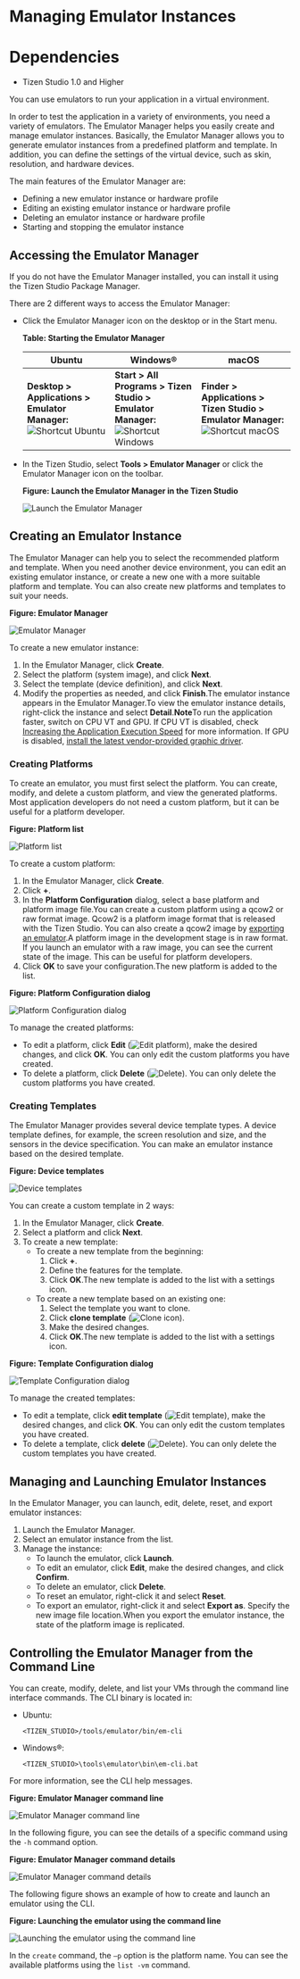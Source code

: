 # Managing Emulator Instances
# Dependencies

- Tizen Studio 1.0 and Higher

You can use emulators to run your application in a virtual environment.

In order to test the application in a variety of environments, you need a variety of emulators. The Emulator Manager helps you easily create and manage emulator instances. Basically, the Emulator Manager allows you to generate emulator instances from a predefined platform and template. In addition, you can define the settings of the virtual device, such as skin, resolution, and hardware devices.

The main features of the Emulator Manager are:

- Defining a new emulator instance or hardware profile
- Editing an existing emulator instance or hardware profile
- Deleting an emulator instance or hardware profile
- Starting and stopping the emulator instance

## Accessing the Emulator Manager

If you do not have the Emulator Manager installed, you can install it using the Tizen Studio Package Manager.

There are 2 different ways to access the Emulator Manager:

- Click the Emulator Manager icon on the desktop or in the Start menu.

  **Table: Starting the Emulator Manager**

  | Ubuntu                                   | Windows®                                 | macOS                                    |
  | ---------------------------------------- | ---------------------------------------- | ---------------------------------------- |
  | **Desktop > Applications > Emulator Manager:**![Shortcut Ubuntu](./media/emulator_manager_linux_shortcut.png) | **Start > All Programs > Tizen Studio > Emulator Manager:**![Shortcut Windows](./media/emulator_manager_win_shortcut.png) | **Finder > Applications > Tizen Studio > Emulator Manager:**![Shortcut macOS](./media/emulator_manager_mac_shortcut.png) |

- In the Tizen Studio, select **Tools > Emulator Manager** or click the Emulator Manager icon on the toolbar.

  **Figure: Launch the Emulator Manager in the Tizen Studio**

  ![Launch the Emulator Manager](./media/emulator_manager_launch.png)

## Creating an Emulator Instance

The Emulator Manager can help you to select the recommended platform and template. When you need another device environment, you can edit an existing emulator instance, or create a new one with a more suitable platform and template. You can also create new platforms and templates to suit your needs.

**Figure: Emulator Manager**

![Emulator Manager](./media/emulator_manager_common.png)

To create a new emulator instance:

1. In the Emulator Manager, click **Create**.
2. Select the platform (system image), and click **Next**.
3. Select the template (device definition), and click **Next**.
4. Modify the properties as needed, and click **Finish**.The emulator instance appears in the Emulator Manager.To view the emulator instance details, right-click the instance and select **Detail**.**Note**To run the application faster, switch on CPU VT and GPU. If CPU VT is disabled, check [Increasing the Application Execution Speed](emulator.md#speed) for more information. If GPU is disabled, [install the latest vendor-provided graphic driver](../download/prerequisites.md#emulator).

### Creating Platforms

To create an emulator, you must first select the platform. You can create, modify, and delete a custom platform, and view the generated platforms. Most application developers do not need a custom platform, but it can be useful for a platform developer.

**Figure: Platform list**

![Platform list](./media/emulator_manager_platforms.png)

To create a custom platform:

1. In the Emulator Manager, click **Create**.
2. Click **+**.
3. In the **Platform Configuration** dialog, select a base platform and platform image file.You can create a custom platform using a qcow2 or raw format image. Qcow2 is a platform image format that is released with the Tizen Studio. You can also create a qcow2 image by [exporting an emulator](#export).A platform image in the development stage is in raw format. If you launch an emulator with a raw image, you can see the current state of the image. This can be useful for platform developers.
4. Click **OK** to save your configuration.The new platform is added to the list.

**Figure: Platform Configuration dialog**

![Platform Configuration dialog](./media/emulator_manager_platform_config.png)

To manage the created platforms:

- To edit a platform, click **Edit** (![Edit platform](./media/emulator_manager_modify.png)), make the desired changes, and click **OK**. You can only edit the custom platforms you have created.
- To delete a platform, click **Delete** (![Delete](./media/emulator_manager_delete.png)). You can only delete the custom platforms you have created.

### Creating Templates

The Emulator Manager provides several device template types. A device template defines, for example, the screen resolution and size, and the sensors in the device specification. You can make an emulator instance based on the desired template.

**Figure: Device templates**

![Device templates](./media/emulator_manager_device_template.png)

You can create a custom template in 2 ways:

1. In the Emulator Manager, click **Create**.
2. Select a platform and click **Next**.
3. To create a new template:
   - To create a new template from the beginning:
     1. Click **+**.
     2. Define the features for the template.
     3. Click **OK**.The new template is added to the list with a settings icon.
   - To create a new template based on an existing one:
     1. Select the template you want to clone.
     2. Click **clone template** (![Clone icon](./media/emulator_manager_clone.png)).
     3. Make the desired changes.
     4. Click **OK**.The new template is added to the list with a settings icon.

**Figure: Template Configuration dialog**

![Template Configuration dialog](./media/emulator_manager_template_config.png)

To manage the created templates:

- To edit a template, click **edit template** (![Edit template](./media/emulator_manager_modify.png)), make the desired changes, and click **OK**. You can only edit the custom templates you have created.
- To delete a template, click **delete** (![Delete](./media/emulator_manager_delete.png)). You can only delete the custom templates you have created.

## Managing and Launching Emulator Instances

In the Emulator Manager, you can launch, edit, delete, reset, and export emulator instances:

1. Launch the Emulator Manager.
2. Select an emulator instance from the list.
3. Manage the instance:
   - To launch the emulator, click **Launch**.
   - To edit an emulator, click **Edit**, make the desired changes, and click **Confirm**.
   - To delete an emulator, click **Delete**.
   - To reset an emulator, right-click it and select **Reset**.
   - To export an emulator, right-click it and select **Export as**. Specify the new image file location.When you export the emulator instance, the state of the platform image is replicated.

## Controlling the Emulator Manager from the Command Line

You can create, modify, delete, and list your VMs through the command line interface commands. The CLI binary is located in:

- Ubuntu:

  `<TIZEN_STUDIO>/tools/emulator/bin/em-cli`

- Windows®:

  `<TIZEN_STUDIO>\tools\emulator\bin\em-cli.bat`

For more information, see the CLI help messages.

**Figure: Emulator Manager command line**

![Emulator Manager command line](./media/emulator_manager_cli.png)

In the following figure, you can see the details of a specific command using the `-h` command option.

**Figure: Emulator Manager command details**

![Emulator Manager command details](./media/emulator_manager_cli_detail.png)

The following figure shows an example of how to create and launch an emulator using the CLI.

**Figure: Launching the emulator using the command line**

![Launching the emulator using the command line](./media/emulator_manager_cli_create.png)

In the `create` command, the `–p` option is the platform name. You can see the available platforms using the `list -vm` command.